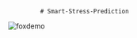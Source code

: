              # Smart-Stress-Prediction

![foxdemo](https://hub.misk.org.sa/programs/skills/samsung-ai/.png)
